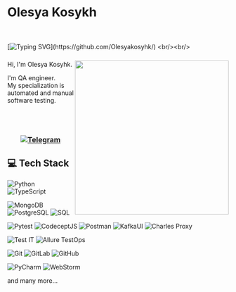 # Olesya Kosykh

  <br/><br/>
  [![Typing SVG](https://readme-typing-svg.herokuapp.com?color=%2336BCF7&center=true&vCenter=true&width=1000&lines=Hi+there+👋,+I+am+Olesya.+Welcome+to+My+Profile!)](https://github.com/Olesyakosyhk/)
  <br/><br/>


<h3 align="center">
  <img src="https://apptest.ai/wp-content/uploads/2019/08/ai_testbot_v2.1ca83181.gif" align="right" width="350px"/>
</h3>


Hi, I'm Olesya Kosyhk.

I'm QA engineer.\
My specialization is automated and manual software testing.

<br/><br/>

<h3 align="center">

  [![Telegram](https://img.shields.io/badge/Telegram-000.svg?logo=Telegram)](https://t.me/lesyatrish)

</h3>

## 💻 Tech Stack

![Python](https://img.shields.io/badge/python-0094FF?style=for-the-badge&logo=python&logoColor=ffdd54)
![TypeScript](https://img.shields.io/badge/TypeScript-1195FF?style=for-the-badge&logo=TypeScript&logoColor=white)

![MongoDB](https://img.shields.io/badge/mongo%20DBy-8CCB5E?style=for-the-badge&logo=mongoDB&color=white)
![PostgreSQL](https://img.shields.io/badge/PostgreSQL-FFFFFF?style=for-the-badge&logo=PostgreSQL&logoColor=)
![SQL](https://img.shields.io/badge/sql-0094FF?style=for-the-badge&logo=sql&logoColor=grey)

![Pytest](https://img.shields.io/badge/pytest-125338.svg?style=for-the-badge&logo=pytest&logoColor=white)
![CodeceptJS](https://img.shields.io/badge/CodeceptJS-FFFAFA?style=for-the-badge&logo=CodeceptJS&color=77DDE7)
![Postman](https://img.shields.io/badge/postman-%23E34F26.svg?style=for-the-badge&logo=postman&logoColor=white)
![KafkaUI](https://img.shields.io/badge/Kafka_UI-FFFFFF?style=for-the-badge&logo=apachekafka&logoColor=black)
![Charles Proxy](https://img.shields.io/badge/Charles%20Proxy-8CCB5E?style=for-the-badge&logo=Charles&color=white)

![Test IT](https://img.shields.io/badge/Test%20IT-FFFFFF?style=for-the-badge&logo=Test%20IT&color=FFFFFF)
![Allure TestOps](https://img.shields.io/badge/Allure%20TestOps-FFFFFF?style=for-the-badge&logo=Allure&color=8CCB5E)


![Git](https://img.shields.io/badge/git-%23D7D5C6.svg?style=for-the-badge&logo=git&logoColor=#E34F26)
![GitLab](https://img.shields.io/badge/gitLab-FFFFFF.svg?style=for-the-badge&logo=gitLab&logoColor=#E34F26)
![GitHub](https://img.shields.io/badge/github-000000.svg?style=for-the-badge&logo=github&logoColor=#E34F26)

![PyCharm](https://img.shields.io/badge/PyCharm-000000.svg?style=for-the-badge&logo=PyCharm&logoColor=white)
![WebStorm](https://img.shields.io/badge/WebStorm-FFFAFA?style=for-the-badge&logo=WebStorm&labelColor=00BFFF&color=D1E231)


and many more...
